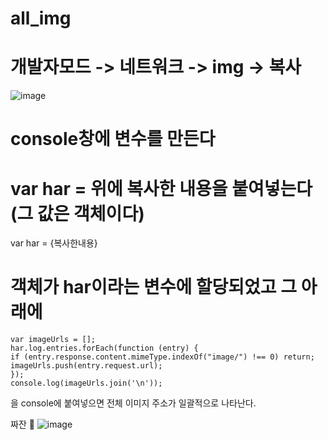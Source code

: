 # all_img

# 개발자모드 -> 네트워크 -> img -> 복사
![image](https://github.com/leesh0787/all_img/assets/131154479/356e1e90-4ad0-42b9-a47f-fcccb483498d)

# console창에 변수를 만든다

# var har = 위에 복사한 내용을 붙여넣는다 (그 값은 객체이다)

var har = {복사한내용}

# 객체가 har이라는 변수에 할당되었고 그 아래에
  ```
var imageUrls = [];
har.log.entries.forEach(function (entry) {
  if (entry.response.content.mimeType.indexOf("image/") !== 0) return;
  imageUrls.push(entry.request.url);
});
console.log(imageUrls.join('\n'));
  ```
을 console에 붙여넣으면 전체 이미지 주소가 일괄적으로 나타난다.

짜잔 🤗 
![image](https://github.com/leesh0787/all_img/assets/131154479/dd7969d8-c883-4ebf-8c9e-d922f7a50234)

